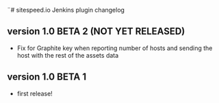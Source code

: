 ¨# sitespeed.io Jenkins plugin changelog

version 1.0 BETA 2 (NOT YET RELEASED)
----------------------
* Fix for Graphite key when reporting number of hosts and sending the host with the rest of the assets data

version 1.0 BETA 1
------------------------
* first release!